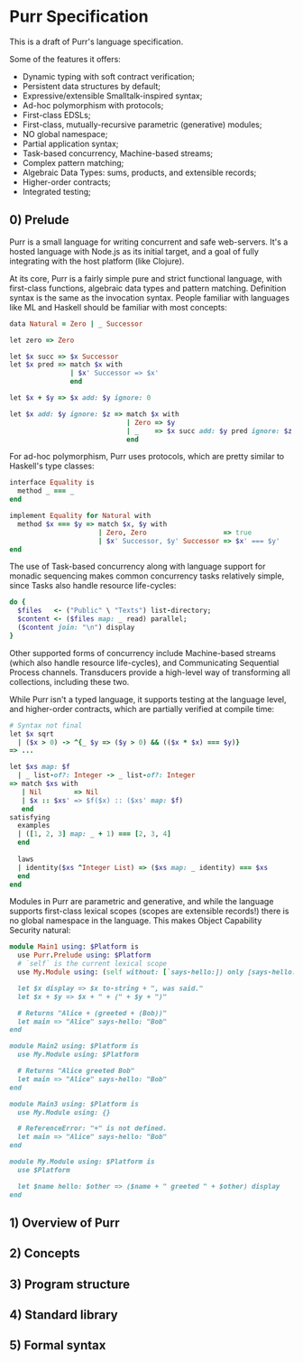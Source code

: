 # Purr Specification

This is a draft of Purr's language specification.

Some of the features it offers:

  - Dynamic typing with soft contract verification;
  - Persistent data structures by default;
  - Expressive/extensible Smalltalk-inspired syntax;
  - Ad-hoc polymorphism with protocols;
  - First-class EDSLs;
  - First-class, mutually-recursive parametric (generative) modules;
  - NO global namespace;
  - Partial application syntax;
  - Task-based concurrency, Machine-based streams;
  - Complex pattern matching;
  - Algebraic Data Types: sums, products, and extensible records;
  - Higher-order contracts;
  - Integrated testing;


## 0) Prelude

Purr is a small language for writing concurrent and safe web-servers. It's a
hosted language with Node.js as its initial target, and a goal of fully
integrating with the host platform (like Clojure).

At its core, Purr is a fairly simple pure and strict functional language, with
first-class functions, algebraic data types and pattern matching. Definition
syntax is the same as the invocation syntax. People familiar with languages
like ML and Haskell should be familiar with most concepts:

```ruby
data Natural = Zero | _ Successor

let zero => Zero

let $x succ => $x Successor
let $x pred => match $x with
               | $x' Successor => $x'
               end

let $x + $y => $x add: $y ignore: 0

let $x add: $y ignore: $z => match $x with
                             | Zero => $y
                             | _    => $x succ add: $y pred ignore: $z
                             end
```

For ad-hoc polymorphism, Purr uses protocols, which are pretty similar to
Haskell's type classes:

```ruby
interface Equality is
  method _ === _
end

implement Equality for Natural with
  method $x === $y => match $x, $y with
                      | Zero, Zero                   => true
                      | $x' Successor, $y' Successor => $x' === $y'
end
```

The use of Task-based concurrency along with language support for monadic
sequencing makes common concurrency tasks relatively simple, since Tasks also
handle resource life-cycles:

```ruby
do {
  $files   <- ("Public" \ "Texts") list-directory;
  $content <- ($files map: _ read) parallel;
  ($content join: "\n") display
}
```

Other supported forms of concurrency include Machine-based streams (which also
handle resource life-cycles), and Communicating Sequential Process
channels. Transducers provide a high-level way of transforming all collections,
including these two.

While Purr isn't a typed language, it supports testing at the language level,
and higher-order contracts, which are partially verified at compile time:

```ruby
# Syntax not final
let $x sqrt
  | ($x > 0) -> ^{_ $y => ($y > 0) && (($x * $x) === $y)}
=> ...

let $xs map: $f
  | _ list-of?: Integer -> _ list-of?: Integer
=> match $xs with
   | Nil        => Nil
   | $x :: $xs' => $f($x) :: ($xs' map: $f)
   end
satisfying
  examples
  | ([1, 2, 3] map: _ + 1) === [2, 3, 4]
  end
  
  laws
  | identity($xs ^Integer List) => ($xs map: _ identity) === $xs
  end
end
```

Modules in Purr are parametric and generative, and while the language supports
first-class lexical scopes (scopes are extensible records!) there is no global
namespace in the language. This makes Object Capability Security natural:

```ruby
module Main1 using: $Platform is
  use Purr.Prelude using: $Platform
  # `self` is the current lexical scope
  use My.Module using: (self without: [`says-hello:]) only [says-hello:]

  let $x display => $x to-string + ", was said."
  let $x + $y => $x + " + (" + $y + ")"

  # Returns "Alice + (greeted + (Bob))"
  let main => "Alice" says-hello: "Bob"
end

module Main2 using: $Platform is
  use My.Module using: $Platform

  # Returns "Alice greeted Bob"
  let main => "Alice" says-hello: "Bob"
end

module Main3 using: $Platform is
  use My.Module using: {}

  # ReferenceError: "+" is not defined.
  let main => "Alice" says-hello: "Bob"
end

module My.Module using: $Platform is
  use $Platform

  let $name hello: $other => ($name + " greeted " + $other) display
end
```




## 1) Overview of Purr




## 2) Concepts

## 3) Program structure

## 4) Standard library

## 5) Formal syntax

```hs
```
